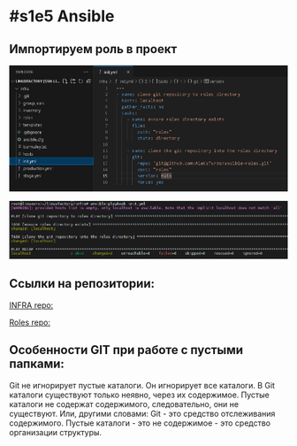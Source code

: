 # #s1e5 Ansible 

## Импортируем роль в проект

![comon_roles_init_playbook](./img/s1e5-ansbl-comon_roles_init_playbook.PNG "comon_roles_init_playbook")

![ansbl-comon_roles_init](./img/s1e5-ansbl-comon_roles_init.PNG "ansbl-comon_roles_init")

## Ссылки на репозитории:

[INFRA repo:](https://github.com/AleksTurbo/infra)

[Roles repo:](https://github.com/AleksTurbo/ansible-roles)


## Особенности GIT при работе с пустыми папками:

Git не игнорирует пустые каталоги. Он игнорирует все каталоги. В Git каталоги существуют только неявно, через их содержимое. Пустые каталоги не содержат содержимого, следовательно, они не существуют. Или, другими словами: Git - это средство отслеживания содержимого. Пустые каталоги - это не содержимое - это средство организации структуры.